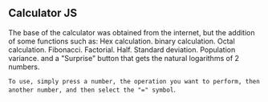 ## Calculator JS

The base of the calculator was obtained from the internet, but the addition of some functions such as:
Hex calculation.
binary calculation.
Octal calculation.
Fibonacci.
Factorial.
Half.
Standard deviation.
Population variance.
and a "Surprise" button that gets the natural logarithms of 2 numbers.

```To use, simply press a number, the operation you want to perform, then another number, and then select the "=" symbol```.